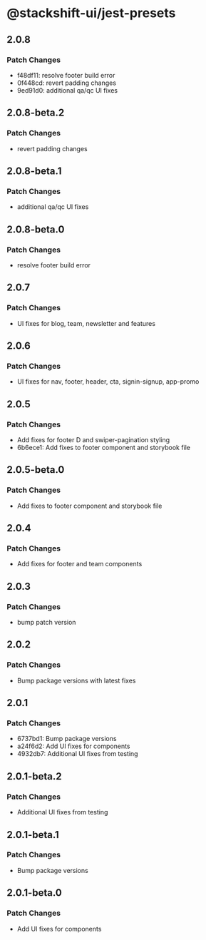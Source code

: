 # @stackshift-ui/jest-presets

## 2.0.8

### Patch Changes

- f48df11: resolve footer build error
- 0f448cd: revert padding changes
- 9ed91d0: additional qa/qc UI fixes

## 2.0.8-beta.2

### Patch Changes

- revert padding changes

## 2.0.8-beta.1

### Patch Changes

- additional qa/qc UI fixes

## 2.0.8-beta.0

### Patch Changes

- resolve footer build error

## 2.0.7

### Patch Changes

- UI fixes for blog, team, newsletter and features

## 2.0.6

### Patch Changes

- UI fixes for nav, footer, header, cta, signin-signup, app-promo

## 2.0.5

### Patch Changes

- Add fixes for footer D and swiper-pagination styling
- 6b6ece1: Add fixes to footer component and storybook file

## 2.0.5-beta.0

### Patch Changes

- Add fixes to footer component and storybook file

## 2.0.4

### Patch Changes

- Add fixes for footer and team components

## 2.0.3

### Patch Changes

- bump patch version

## 2.0.2

### Patch Changes

- Bump package versions with latest fixes

## 2.0.1

### Patch Changes

- 6737bd1: Bump package versions
- a24f6d2: Add UI fixes for components
- 4932db7: Additional UI fixes from testing

## 2.0.1-beta.2

### Patch Changes

- Additional UI fixes from testing

## 2.0.1-beta.1

### Patch Changes

- Bump package versions

## 2.0.1-beta.0

### Patch Changes

- Add UI fixes for components
